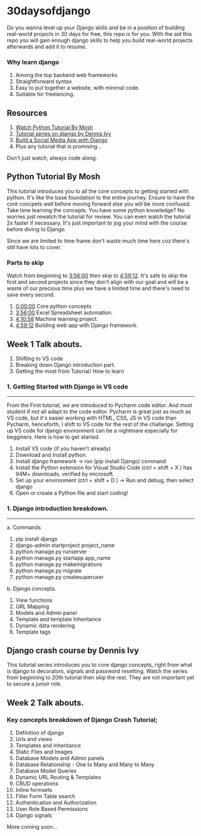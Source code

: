 # 30daysofdjango

Do you wanna level up your Django skills and be in a position of building real-world projects in 30 days for free, this repo is for you. With the aid this repo you will gain enough django skills to help you build real-world projects afterwards and add it to resume.

### Why learn django

1. Among the top backend web frameworks
2. Straightforward syntax
3. Easy to put together a website, with minimal code.
4. Suitable for freelancing.

## Resources

1. [Watch Python Tutorial By Mosh](https://www.youtube.com/watch?v=_uQrJ0TkZlc)
2. [Tutorial series on django by Dennis Ivy](https://www.youtube.com/watch?v=xv_bwpA_aEA&list=PL-51WBLyFTg2vW-_6XBoUpE7vpmoR3ztO)
3. [Build a Social Media App with Django](https://www.youtube.com/watch?v=xSUm6iMtREA)
4. Plus any tutorial that is promising...

Don't just watch, always code along.

## Python Tutorial By Mosh

This tutorial introduces you to all the core concepts to getting started with python. It's like the base foundation to the entire journey. Ensure to have the core concpets well before moving forward else you will be more confused.
Take time learning the concepts.
You have some python knowledge? No worries just rewatch the tutorial for review. You can even watch the tutorial 2x faster if necessary. It's just important to jog your mind with the course before diving to Django.

Since we are limited to time frame don't waste much time here coz there's still have lots to cover.

### Parts to skip

Watch from beginning to [3:56:00](https://www.youtube.com/watch?v=_uQrJ0TkZlc&t=14160s) then skip to [4:59:12](https://www.youtube.com/watch?v=_uQrJ0TkZlc&t=17952s). It's safe to skip the first and second projects since they don't align with our goal and will be a waste of our precious time plus we have a limited time and there's need to save every second.

1. [0:00:00](https://www.youtube.com/watch?v=_uQrJ0TkZlc) Core python concepts
1. [3:56:00](https://www.youtube.com/watch?v=_uQrJ0TkZlc&t=14160s) Excel Spreadsheet automation.
1. [4:10:58](https://www.youtube.com/watch?v=_uQrJ0TkZlc&t=15058s) Machine learning project.
1. [4:59:12](https://www.youtube.com/watch?v=_uQrJ0TkZlc&t=17952s) Building web app with Django framework.

## Week 1 Talk abouts.

1. Shifting to VS code
2. Breaking down Django introduction part.
3. Getting the most from Tutorial/ How to learn

### 1. Getting Started with Django in VS code

---

From the First tutorial, we are introduced to Pycharm code editor. And most student if not all adapt to the code editor. Pycharm is great just as much as VS code, but it's easier working with HTML, CSS, JS in VS code than Pycharm, henceforth, I shift to VS code for the rest of the challange. Setting up VS code for django environment can be a nightmare especially for begginers. Here is how to get started.

1. Install VS code (if you haven't already)
2. Download and Install python.
3. Install django framework -> run (pip install Django) command
4. Install the Python extension for Visual Studio Code (ctrl + shift + X ) has 94M+ downloads, verified by microsoft.
5. Set up your environment (ctrl + shift + D ) -> Run and debug, then select django
6. Open or create a Python file and start coding!

### 1. Django introduction breakdown.

---

a. Commands

1. pip install django
2. django-admin startproject project_name
3. python manage.py runserver
4. python manage.py startapp app_name
5. python manage.py makemigrations
6. python manage.py migrate
7. python manage.py createsuperuser

b. Django concepts.

1. View functions
2. URL Mapping
3. Models and Admin panel
4. Template and template Inheritance
5. Dynamic data rendering
6. Template tags

## Django crash course by Dennis Ivy

This tutorial series introduces you to core django concepts, right from what is django to decorators, signals and password resetting.
Watch the series from beginning to 20th tutorial then skip the rest. They are not important yet to secure a junoir role.

## Week 2 Talk abouts.

### Key concepts breakdown of Django Crash Tutorial;

1. Definition of django
2. Urls and views
3. Templates and inheritance
4. Static Files and Images
5. Database Models and Admin panels
6. Database Relationship - One to Many and Many to Many
7. Database Model Queries
8. Dynamic URL Routing & Templates
9. CRUD operations
10. Inline formsets
11. Filter Form Table search
12. Authentication and Authorization
13. User Role Based Permissions
14. Django signals

More coming soon...
